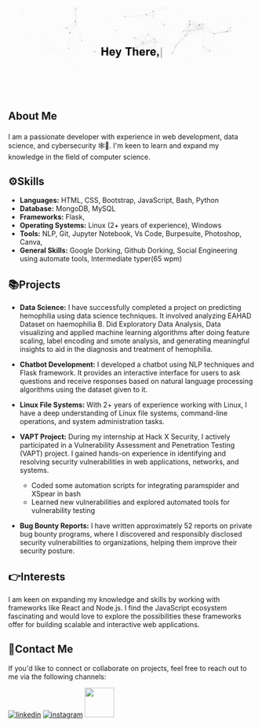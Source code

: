<p align="center"><img src="https://github.com/JestinGigi/JestinGigi/blob/main/about_me.gif" alt="My Intro"></p>

## <p>About Me</p>
I am a passionate developer with experience in web development, data science, and cybersecurity 🕸️👾. I'm keen to learn and expand my knowledge in the field of computer science.

## ⚙️Skills
- **Languages:** HTML, CSS, Bootstrap, JavaScript, Bash, Python
- **Database:** MongoDB, MySQL
- **Frameworks:** Flask, 
- **Operating Systems:** Linux (2+ years of experience), Windows
- **Tools:** NLP, Git, Jupyter Notebook, Vs Code, Burpesuite, Photoshop, Canva, 
- **General Skills:** Google Dorking, Github Dorking, Social Engineering using automate tools, Intermediate typer(65 wpm)

## 📚Projects
- **Data Science:** I have successfully completed a project on predicting hemophilia using data science techniques. It involved analyzing EAHAD Dataset on haemophilia B. Did Exploratory Data Analysis, Data visualizing and applied machine learning algorithms after doing feature scaling, label encoding and smote analysis, and generating meaningful insights to aid in the diagnosis and treatment of hemophilia.

- **Chatbot Development:** I developed a chatbot using NLP techniques and Flask framework. It provides an interactive interface for users to ask questions and receive responses based on natural language processing algorithms using the dataset given to it.

- **Linux File Systems:** With 2+ years of experience working with Linux, I have a deep understanding of Linux file systems, command-line operations, and system administration tasks.

- **VAPT Project:** During my internship at Hack X Security, I actively participated in a Vulnerability Assessment and Penetration Testing (VAPT) project. I gained hands-on experience in identifying and resolving security vulnerabilities in web applications, networks, and systems.  
  - Coded some automation scripts for integrating paramspider and XSpear in bash 
  - Learned new vulnerabilities and explored automated tools for vulnerability testing  

- **Bug Bounty Reports:** I have written approximately 52 reports on private bug bounty programs, where I discovered and responsibly disclosed security vulnerabilities to organizations, helping them improve their security posture.

## 👉Interests
I am keen on expanding my knowledge and skills by working with frameworks like React and Node.js. I find the JavaScript ecosystem fascinating and would love to explore the possibilities these frameworks offer for building scalable and interactive web applications.

## 🔗Contact Me
If you'd like to connect or collaborate on projects, feel free to reach out to me via the following channels:

<p>
  <a href="https://www.linkedin.com/in/jestin-g-1ab0a31ba/"><img src="https://img.icons8.com/color/96/000000/linkedin.png" alt="linkedin" height="60" width="60"></a>
  <a href="https://www.instagram.com/jestin_prof_x/"><img src="https://img.icons8.com/color/96/000000/instagram-new.png" alt="instagram" height="60" width="60"></a>
  <a href='https://twitter.com/MrRobotWhh'><img src='https://img.icons8.com/color/96/000000/twitter-squared.png' height="60" width="60"></a>
</p>

<!--## :📈My Github Stats
<p align="center"> <img src="https://github-readme-stats.vercel.app/api?username=JestinGigi&show_icons=true&theme=gotham" alt="JestinGigi"/>

I'm excited about the journey ahead and look forward to making meaningful contributions to the world of technology!
-- >
